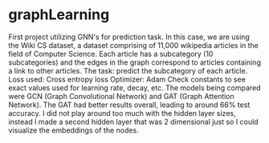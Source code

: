 # graphLearning
First project utilizing GNN's for prediction task. 
In this case, we are using the Wiki CS dataset, a dataset comprising of 11,000 wikipedia articles in the field of Computer Science. Each article has a subcategory (10 subcategories) and the edges in the graph correspond to articles containing a link to other articles.
The task: predict the subcategory of each article.
Loss used: Cross entropy loss
Optimizer: Adam
Check constants to see exact values used for learning rate, decay, etc.
The models being compared were GCN (Graph Convolutional Network) and GAT (Graph Attention Network). The GAT had better results overall, leading to around 66% test accuracy. I did not play around too much with the hidden layer sizes, instead I made a second hidden layer that was 2 dimensional just so I could visualize the embeddings of the nodes.
